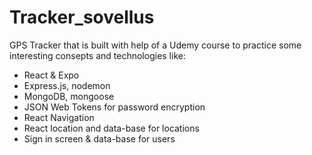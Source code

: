 # Tracker_sovellus
GPS Tracker that is built with help of a Udemy course to practice some interesting consepts and technologies like:

- React & Expo
- Express.js, nodemon
- MongoDB, mongoose
- JSON Web Tokens for password encryption
- React Navigation
- React location and data-base for locations
- Sign in screen & data-base for users




